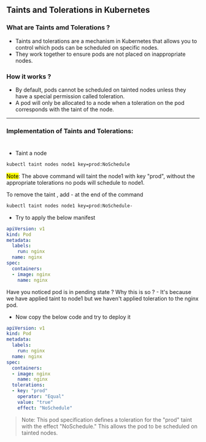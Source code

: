 ## Taints and Tolerations in Kubernetes

### What are Taints amd Tolerations ?
- Taints and tolerations are a mechanism in Kubernetes that allows you to control which pods can be scheduled on specific nodes. 
- They work together to ensure pods are not placed on inappropriate nodes.

### How it works ?
- By default, pods cannot be scheduled on tainted nodes unless they have a special permission called toleration.
- A pod will only be allocated to a node when a toleration on the pod corresponds with the taint of the node.

---

### Implementation of Taints and Tolerations:
#
- Taint a node
```bash
kubectl taint nodes node1 key=prod:NoSchedule
```
<mark>Note</mark>: The above command will taint the node1 with key "prod", without the appropriate tolerations no pods will schedule to node1.

To remove the taint , add - at the end of the command
```bash
kubectl taint nodes node1 key=prod:NoSchedule-
```

- Try to apply the below manifest
```yaml
apiVersion: v1
kind: Pod
metadata:
  labels:
    run: nginx
  name: nginx
spec:
  containers:
  - image: nginx
    name: nginx
```

Have you noticed pod is in pending state ? Why this is so ? - It's because we have applied taint to node1 but we haven't applied toleration to the nginx pod.

- Now copy the below code and try to deploy it

```yaml
apiVersion: v1
kind: Pod
metadata:
  labels:
    run: nginx
  name: nginx
spec:
  containers:
  - image: nginx
    name: nginx
  tolerations:
  - key: "prod"
    operator: "Equal"
    value: "true"
    effect: "NoSchedule"
```
>Note: This pod specification defines a toleration for the "prod" taint with the effect "NoSchedule." This allows the pod to be scheduled on tainted nodes.
